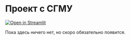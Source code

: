 # Проект с СГМУ

[![Open in Streamlit](https://static.streamlit.io/badges/streamlit_badge_black_white.svg)](https://share.streamlit.io/lovesolaristics/medical-project/main.py)

Пока здесь ничего нет, но скоро обязательно появится.